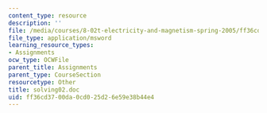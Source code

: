 ```yaml
---
content_type: resource
description: ''
file: /media/courses/8-02t-electricity-and-magnetism-spring-2005/ff36cd3700da0cd025d26e59e38b44e4_solving02.doc
file_type: application/msword
learning_resource_types:
- Assignments
ocw_type: OCWFile
parent_title: Assignments
parent_type: CourseSection
resourcetype: Other
title: solving02.doc
uid: ff36cd37-00da-0cd0-25d2-6e59e38b44e4
---
```

